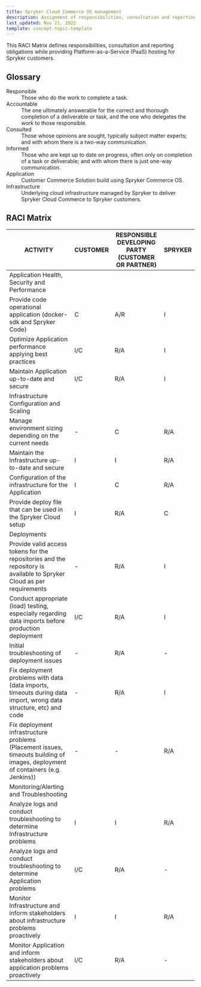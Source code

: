 ```yaml
---
title: Spryker Cloud Commerce OS management
description: Assignment of responsibilities, consultation and reporting obligations.
last_updated: Nov 21, 2022
template: concept-topic-template
---
```


This RACI Matrix defines responsibilities, consultation and reporting obligations while providing Platform-as-a-Service (PaaS) hosting for Spryker customers.

<div class="bg-section">
<h2> Glossary</h2>
<dl>
<dt>Responsible</dt>
<dd>Those who do the work to complete a task.</dd>

<dt>Accountable</dt>
<dd>The one ultimately answerable for the correct and thorough completion of a deliverable or task, and the one who delegates the work to those responsible.</dd>

<dt>Consulted</dt>
<dd>Those whose opinions are sought, typically subject matter experts; and with whom there is a  two-way communication.</dd>

<dt>Informed</dt>
<dd>Those who are kept up to date on progress, often only on completion of a task or deliverable; and with whom there is just one-way communication.</dd>

<dt>Application</dt>
<dd>Customer Commerce Solution build using Spryker Commerce OS.</dd>

<dt>Infrastructure</dt>
<dd>Underlying cloud infrastructure managed by Spryker to deliver Spryker Cloud Commerce to Spryker customers.</dd>

</dl>
</div>

## RACI Matrix

| ACTIVITY | CUSTOMER | RESPONSIBLE DEVELOPING PARTY (CUSTOMER OR PARTNER) | SPRYKER |
| --- | ---| --- | --- |
| Application Health, Security and Performance|
| Provide code operational application (docker-sdk and Spryker Code) | C | A/R | I | 
| Optimize Application  performance applying best practices | I/C | R/A | I | 
| Maintain Application up-to-date and secure | I/C | R/A | I |
| Infrastructure Configuration and Scaling | 
| Manage environment sizing depending on the current needs | - | C | R/A |
| Maintain the Infrastructure up-to-date and secure | I | I | R/A |
| Configuration of the infrastructure for the Application | I | C | R/A |
| Provide deploy file that can be used in the Spryker Cloud setup | I | R/A | C |
| Deployments |
| Provide valid access tokens for the repositories and the repository is available to Spryker Cloud as per requirements | - | R/A | I |
| Conduct appropriate (load) testing, especially regarding data imports before production deployment | I/C | R/A | I |
| Initial troubleshooting of deployment issues | - | R/A | - |
| Fix deployment problems with data (data imports, timeouts during data import, wrong data structure, etc) and code | - | R/A | I |
| Fix deployment infrastructure problems (Placement issues, timeouts building of images, deployment of containers (e.g. Jenkins)) | - | - | R/A |
| Monitoring/Alerting and Troubleshooting |
| Analyze logs and conduct troubleshooting to determine Infrastructure problems | I | I| R/A |
| Analyze logs and conduct troubleshooting to determine Application problems | I/C | R/A | - |
| Monitor Infrastructure and inform stakeholders about infrastructure problems proactively | I | I | R/A |
| Monitor Application and inform stakeholders about application problems proactively | I/C | R/A | - |
